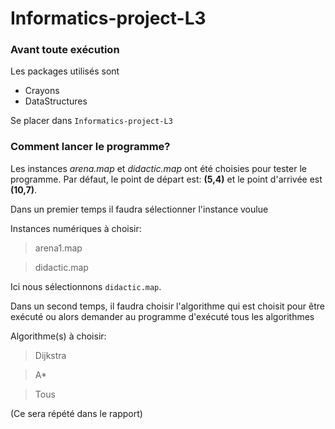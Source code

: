 # Informatics-project-L3
### Avant toute exécution
Les packages utilisés sont

- Crayons
- DataStructures

Se placer dans `Informatics-project-L3`

### Comment lancer le programme?
Les instances *arena.map* et *didactic.map* ont été choisies pour tester le programme. Par défaut, le point de départ est: **(5,4)** et le point d'arrivée est **(10,7)**.


Dans un premier temps il faudra sélectionner l'instance voulue

Instances numériques à choisir:
   
   >arena1.map
   
   >didactic.map


Ici nous sélectionnons `didactic.map`.

Dans un second temps, il faudra choisir l'algorithme qui est choisit pour être exécuté ou alors demander au programme d'exécuté tous les algorithmes 

Algorithme(s) à choisir:
   
  >Dijkstra
   
  >A*
   
  >Tous
  
  (Ce sera répété dans le rapport)
